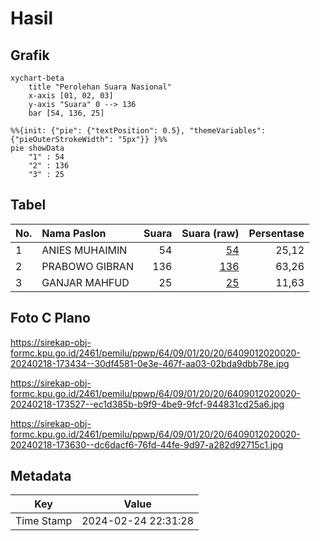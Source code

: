 # Hasil

## Grafik

```mermaid
xychart-beta
    title "Perolehan Suara Nasional"
    x-axis [01, 02, 03]
    y-axis "Suara" 0 --> 136
    bar [54, 136, 25]
```

```mermaid
%%{init: {"pie": {"textPosition": 0.5}, "themeVariables": {"pieOuterStrokeWidth": "5px"}} }%%
pie showData
    "1" : 54
    "2" : 136
    "3" : 25
```

## Tabel

| No. | Nama Paslon    | Suara | Suara (raw) | Persentase |
|:--- |:-------------- | -----:| -----------:| ----------:|
| 1   | ANIES MUHAIMIN | 54    | [54][p-1]   | 25,12      |
| 2   | PRABOWO GIBRAN | 136   | [136][p-2]  | 63,26      |
| 3   | GANJAR MAHFUD  | 25    | [25][p-3]   | 11,63      |


[p-1]: https://github.com/gigit-pemilu/pemilu-2024/blob/main/pilpres/hitung-suara/sub/64-kalimantan-timur/sub/09-penajam-paser-utara/sub/01-penajam/sub/2020-giri-mukti/sub/020-tps/sub/paslon-1.txt
[p-2]: https://github.com/gigit-pemilu/pemilu-2024/blob/main/pilpres/hitung-suara/sub/64-kalimantan-timur/sub/09-penajam-paser-utara/sub/01-penajam/sub/2020-giri-mukti/sub/020-tps/sub/paslon-2.txt
[p-3]: https://github.com/gigit-pemilu/pemilu-2024/blob/main/pilpres/hitung-suara/sub/64-kalimantan-timur/sub/09-penajam-paser-utara/sub/01-penajam/sub/2020-giri-mukti/sub/020-tps/sub/paslon-3.txt

## Foto C Plano

https://sirekap-obj-formc.kpu.go.id/2461/pemilu/ppwp/64/09/01/20/20/6409012020020-20240218-173434--30df4581-0e3e-467f-aa03-02bda9dbb78e.jpg

https://sirekap-obj-formc.kpu.go.id/2461/pemilu/ppwp/64/09/01/20/20/6409012020020-20240218-173527--ec1d385b-b9f9-4be9-9fcf-944831cd25a6.jpg

https://sirekap-obj-formc.kpu.go.id/2461/pemilu/ppwp/64/09/01/20/20/6409012020020-20240218-173630--dc6dacf6-76fd-44fe-9d97-a282d92715c1.jpg


## Metadata

| Key        | Value               |
| ---------- | ------------------- |
| Time Stamp | 2024-02-24 22:31:28 |



